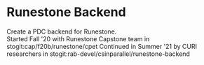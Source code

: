 # Runestone Backend

Create a PDC backend for Runestone.  
Started Fall '20 with Runestone Capstone team in stogit:cap/f20b/runestone/cpet
Continued in Summer '21 by CURI researchers in stogit:rab-devel/csinparallel/runestone-backend
